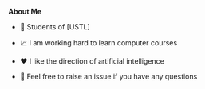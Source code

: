 **About Me**


- 🏫 Students of [USTL]


- 📈 I am working hard to learn computer courses


- ❤️ I like the direction of artificial intelligence


- 💬 Feel free to raise an issue if you have any questions
